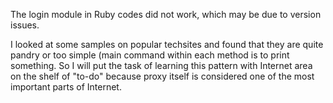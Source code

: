 The login module in Ruby codes did not work, which may be due to version issues.

I looked at some samples on popular techsites and found that they are quite pandry or too simple (main command within each method is to print something. So I will put the task of learning this pattern with Internet area on the shelf of "to-do" because proxy itself is considered one of the most important parts of Internet.
